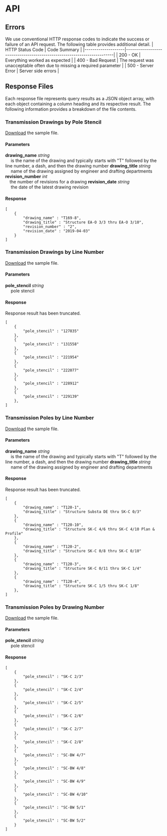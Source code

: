 # API

## Errors
We use conventional HTTP response codes to indicate the success or failure of an API request. The following table provides additional detail. 
| HTTP Status Code   | Code Summary                                                           |
|--------------------|------------------------------------------------------------------------|
| 200 - OK           | Everything worked as expected                                          |
| 400 - Bad Request  | The request was unacceptable often due to missing a required parameter |
| 500 - Server Error | Server side errors                                                     |


## Response Files
Each response file represents query results as a JSON object array, with each object containing a column heading and its respective result. The following information provides a breakdown of the file contents.

### Transmission Drawings by Pole Stencil
[Download](../../back-end/sample_json/pole_stencil_result.json) the sample file. 

#### Parameters
**drawing_name** *string* <br> &emsp; is the name of the drawing and typically starts with "T" followed by the line number, a dash, and then the drawing number
**drawing_title** *string* <br> &emsp; name of the drawing assigned by engineer and drafting departments
**revision_number** *int* <br> &emsp;the number of revisions for a drawing
**revision_date** *string* <br> &emsp; the date of the latest drawing revision

#### Response
```
[
	{
		"drawing_name" : "T169-8",
		"drawing_title" : "Structure EA-O 3/3 thru EA-O 3/10",
		"revision_number" : "2",
		"revision_date" : "2019-04-03"
	}
]
```

### Transmission Drawings by Line Number
[Download](../../back-end/sample_json/poles_by_line_number_result.json) the sample file. 

#### Parameters
**pole_stencil** *string* <br> &emsp; pole stencil
#### Response
Response result has been truncated.
```
[
	{
		"pole_stencil" : "127835"
	},
	{
		"pole_stencil" : "131558"
	},
	{
		"pole_stencil" : "221954"
	},
	{
		"pole_stencil" : "222077"
	},
	{
		"pole_stencil" : "228912"
	},
	{
		"pole_stencil" : "229139"
	},
]

```

### Transmission Poles by Line Number
[Download](../../back-end/sample_json/poles_by_line_number_result.json) the sample file. 
#### Parameters
**drawing_name** *string* <br> &emsp; is the name of the drawing and typically starts with "T" followed by the line number, a dash, and then the drawing number
**drawing_title** *string* <br> &emsp; name of the drawing assigned by engineer and drafting departments
#### Response
Response result has been truncated.
```
[
	{
		"drawing_name" : "T120-1",
		"drawing_title" : "Structure Substa DE thru SK-C 0/3"
	},
	{
		"drawing_name" : "T120-10",
		"drawing_title" : "Structure SK-C 4/6 thru SK-C 4/10 Plan & Profile"
	},
	{
		"drawing_name" : "T120-2",
		"drawing_title" : "Structure SK-C 0/8 thru SK-C 0/10"
	},
	{
		"drawing_name" : "T120-3",
		"drawing_title" : "Structure SK-C 0/11 thru SK-C 1/4"
	},
	{
		"drawing_name" : "T120-4",
		"drawing_title" : "Structure SK-C 1/5 thru SK-C 1/8"
	},
]

```
### Transmission Poles by Drawing Number
[Download](../../back-end/sample_json/poles_by_drawing_number_result.json) the sample file. 
#### Parameters
**pole_stencil** *string* <br> &emsp; pole stencil
#### Response
```
[
	{
		"pole_stencil" : "SK-C 2/3"
	},
	{
		"pole_stencil" : "SK-C 2/4"
	},
	{
		"pole_stencil" : "SK-C 2/5"
	},
	{
		"pole_stencil" : "SK-C 2/6"
	},
	{
		"pole_stencil" : "SK-C 2/7"
	},
	{
		"pole_stencil" : "SK-C 2/8"
	},
	{
		"pole_stencil" : "SC-BW 4/7"
	},
	{
		"pole_stencil" : "SC-BW 4/8"
	},
	{
		"pole_stencil" : "SC-BW 4/9"
	},
	{
		"pole_stencil" : "SC-BW 4/10"
	},
	{
		"pole_stencil" : "SC-BW 5/1"
	},
	{
		"pole_stencil" : "SC-BW 5/2"
	}
]
```